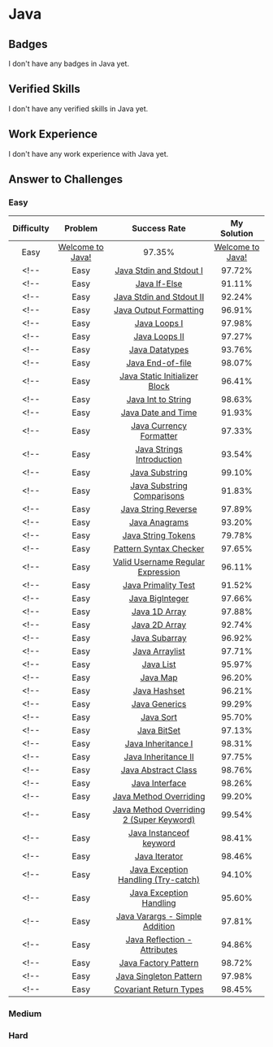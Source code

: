 # Java

## Badges

I don't have any badges in Java yet.

## Verified Skills

I don't have any verified skills in Java yet.

## Work Experience

I don't have any work experience with Java yet.

## Answer to Challenges

### Easy

| Difficulty | Problem | Success Rate | My Solution |
|:----------:|:-------:|:----------:|:-----------:|
| Easy | [Welcome to Java!](https://www.hackerrank.com/challenges/welcome-to-java) | 97.35% | [Welcome to Java!](https://github.com/Yokozuna59/competitive-programming/tree/master/hackerrank/java/welcome-to-java.java) |
<!-- | Easy | [ Java Stdin and Stdout I](https://www.hackerrank.com/challenges/java-stdin-and-stdout-1) | 97.72% | [ Java Stdin and Stdout I](https://github.com/Yokozuna59/competitive-programming/tree/master/hackerrank/java/java-stdin-and-stdout-1.java) | -->
<!-- | Easy | [Java If-Else](https://www.hackerrank.com/challenges/java-if-else) | 91.11% | [Java If-Else](https://github.com/Yokozuna59/competitive-programming/tree/master/hackerrank/java/java-if-else.java) | -->
<!-- | Easy | [Java Stdin and Stdout II](https://www.hackerrank.com/challenges/java-stdin-stdout) | 92.24% | [Java Stdin and Stdout II](https://github.com/Yokozuna59/competitive-programming/tree/master/hackerrank/java/java-stdin-stdout.java) | -->
<!-- | Easy | [Java Output Formatting](https://www.hackerrank.com/challenges/java-output-formatting) | 96.91% | [Java Output Formatting](https://github.com/Yokozuna59/competitive-programming/tree/master/hackerrank/java/java-output-formatting.java) | -->
<!-- | Easy | [Java Loops I](https://www.hackerrank.com/challenges/java-loops-i) | 97.98% | [Java Loops I](https://github.com/Yokozuna59/competitive-programming/tree/master/hackerrank/java/java-loops-i.java) | -->
<!-- | Easy | [Java Loops II](https://www.hackerrank.com/challenges/java-loops) | 97.27% | [Java Loops II](https://github.com/Yokozuna59/competitive-programming/tree/master/hackerrank/java/java-loops.java) | -->
<!-- | Easy | [Java Datatypes](https://www.hackerrank.com/challenges/java-datatypes) | 93.76% | [Java Datatypes](https://github.com/Yokozuna59/competitive-programming/tree/master/hackerrank/java/java-datatypes.java) | -->
<!-- | Easy | [Java End-of-file](https://www.hackerrank.com/challenges/java-end-of-file) | 98.07% | [Java End-of-file](https://github.com/Yokozuna59/competitive-programming/tree/master/hackerrank/java/java-end-of-file.java) | -->
<!-- | Easy | [Java Static Initializer Block](https://www.hackerrank.com/challenges/java-static-initializer-block) | 96.41% | [Java Static Initializer Block](https://github.com/Yokozuna59/competitive-programming/tree/master/hackerrank/java/java-static-initializer-block.java) | -->
<!-- | Easy | [Java Int to String](https://www.hackerrank.com/challenges/java-int-to-string) | 98.63% | [Java Int to String](https://github.com/Yokozuna59/competitive-programming/tree/master/hackerrank/java/java-int-to-string.java) | -->
<!-- | Easy | [Java Date and Time](https://www.hackerrank.com/challenges/java-date-and-time) | 91.93% | [Java Date and Time](https://github.com/Yokozuna59/competitive-programming/tree/master/hackerrank/java/java-date-and-time.java) | -->
<!-- | Easy | [Java Currency Formatter](https://www.hackerrank.com/challenges/java-currency-formatter) | 97.33% | [Java Currency Formatter](https://github.com/Yokozuna59/competitive-programming/tree/master/hackerrank/java/java-currency-formatter.java) | -->
<!-- | Easy | [Java Strings Introduction](https://www.hackerrank.com/challenges/java-strings-introduction) | 93.54% | [Java Strings Introduction](https://github.com/Yokozuna59/competitive-programming/tree/master/hackerrank/java/java-strings-introduction.java) | -->
<!-- | Easy | [Java Substring](https://www.hackerrank.com/challenges/java-substring) | 99.10% | [Java Substring](https://github.com/Yokozuna59/competitive-programming/tree/master/hackerrank/java/java-substring.java) | -->
<!-- | Easy | [Java Substring Comparisons](https://www.hackerrank.com/challenges/java-string-compare) | 91.83% | [Java Substring Comparisons](https://github.com/Yokozuna59/competitive-programming/tree/master/hackerrank/java/java-string-compare.java) | -->
<!-- | Easy | [Java String Reverse](https://www.hackerrank.com/challenges/java-string-reverse) | 97.89% | [Java String Reverse](https://github.com/Yokozuna59/competitive-programming/tree/master/hackerrank/java/java-string-reverse.java) | -->
<!-- | Easy | [Java Anagrams](https://www.hackerrank.com/challenges/java-anagrams) | 93.20% | [Java Anagrams](https://github.com/Yokozuna59/competitive-programming/tree/master/hackerrank/java/java-anagrams.java) | -->
<!-- | Easy | [Java String Tokens](https://www.hackerrank.com/challenges/java-string-tokens) | 79.78% | [Java String Tokens](https://github.com/Yokozuna59/competitive-programming/tree/master/hackerrank/java/java-string-tokens.java) | -->
<!-- | Easy | [Pattern Syntax Checker](https://www.hackerrank.com/challenges/pattern-syntax-checker) | 97.65% | [Pattern Syntax Checker](https://github.com/Yokozuna59/competitive-programming/tree/master/hackerrank/java/pattern-syntax-checker.java) | -->
<!-- | Easy | [Valid Username Regular Expression](https://www.hackerrank.com/challenges/valid-username-checker) | 96.11% | [Valid Username Regular Expression](https://github.com/Yokozuna59/competitive-programming/tree/master/hackerrank/java/valid-username-checker.java) | -->
<!-- | Easy | [Java Primality Test](https://www.hackerrank.com/challenges/java-primality-test) | 91.52% | [Java Primality Test](https://github.com/Yokozuna59/competitive-programming/tree/master/hackerrank/java/java-primality-test.java) | -->
<!-- | Easy | [Java BigInteger](https://www.hackerrank.com/challenges/java-biginteger) | 97.66% | [Java BigInteger](https://github.com/Yokozuna59/competitive-programming/tree/master/hackerrank/java/java-biginteger.java) | -->
<!-- | Easy | [Java 1D Array](https://www.hackerrank.com/challenges/java-1d-array-introduction) | 97.88% | [Java 1D Array](https://github.com/Yokozuna59/competitive-programming/tree/master/hackerrank/java/java-1d-array-introduction.java) | -->
<!-- | Easy | [Java 2D Array](https://www.hackerrank.com/challenges/java-2d-array) | 92.74% | [Java 2D Array](https://github.com/Yokozuna59/competitive-programming/tree/master/hackerrank/java/java-2d-array.java) | -->
<!-- | Easy | [Java Subarray](https://www.hackerrank.com/challenges/java-negative-subarray) | 96.92% | [Java Subarray](https://github.com/Yokozuna59/competitive-programming/tree/master/hackerrank/java/java-negative-subarray.java) | -->
<!-- | Easy | [Java Arraylist](https://www.hackerrank.com/challenges/java-arraylist) | 97.71% | [Java Arraylist](https://github.com/Yokozuna59/competitive-programming/tree/master/hackerrank/java/java-arraylist.java) | -->
<!-- | Easy | [Java List](https://www.hackerrank.com/challenges/java-list) | 95.97% | [Java List](https://github.com/Yokozuna59/competitive-programming/tree/master/hackerrank/java/java-list.java) | -->
<!-- | Easy | [Java Map](https://www.hackerrank.com/challenges/phone-book) | 96.20% | [Java Map](https://github.com/Yokozuna59/competitive-programming/tree/master/hackerrank/java/phone-book.java) | -->
<!-- | Easy | [Java Hashset](https://www.hackerrank.com/challenges/java-hashset) | 96.21% | [Java Hashset](https://github.com/Yokozuna59/competitive-programming/tree/master/hackerrank/java/java-hashset.java) | -->
<!-- | Easy | [Java Generics](https://www.hackerrank.com/challenges/java-generics) | 99.29% | [Java Generics](https://github.com/Yokozuna59/competitive-programming/tree/master/hackerrank/java/java-generics.java) | -->
<!-- | Easy | [Java Sort](https://www.hackerrank.com/challenges/java-sort) | 95.70% | [Java Sort](https://github.com/Yokozuna59/competitive-programming/tree/master/hackerrank/java/java-sort.java) | -->
<!-- | Easy | [Java BitSet](https://www.hackerrank.com/challenges/java-bitset) | 97.13% | [Java BitSet](https://github.com/Yokozuna59/competitive-programming/tree/master/hackerrank/java/java-bitset.java) | -->
<!-- | Easy | [Java Inheritance I](https://www.hackerrank.com/challenges/java-inheritance-1) | 98.31% | [Java Inheritance I](https://github.com/Yokozuna59/competitive-programming/tree/master/hackerrank/java/java-inheritance-1.java) | -->
<!-- | Easy | [Java Inheritance II](https://www.hackerrank.com/challenges/java-inheritance-2) | 97.75% | [Java Inheritance II](https://github.com/Yokozuna59/competitive-programming/tree/master/hackerrank/java/java-inheritance-2.java) | -->
<!-- | Easy | [Java Abstract Class](https://www.hackerrank.com/challenges/java-abstract-class) | 98.76% | [Java Abstract Class](https://github.com/Yokozuna59/competitive-programming/tree/master/hackerrank/java/java-abstract-class.java) | -->
<!-- | Easy | [Java Interface](https://www.hackerrank.com/challenges/java-interface) | 98.26% | [Java Interface](https://github.com/Yokozuna59/competitive-programming/tree/master/hackerrank/java/java-interface.java) | -->
<!-- | Easy | [Java Method Overriding](https://www.hackerrank.com/challenges/java-method-overriding) | 99.20% | [Java Method Overriding](https://github.com/Yokozuna59/competitive-programming/tree/master/hackerrank/java/java-method-overriding.java) | -->
<!-- | Easy | [Java Method Overriding 2 (Super Keyword)](https://www.hackerrank.com/challenges/java-method-overriding-2-super-keyword) | 99.54% | [Java Method Overriding 2 (Super Keyword)](https://github.com/Yokozuna59/competitive-programming/tree/master/hackerrank/java/java-method-overriding-2-super-keyword.java) | -->
<!-- | Easy | [Java Instanceof keyword](https://www.hackerrank.com/challenges/java-instanceof-keyword) | 98.41% | [Java Instanceof keyword](https://github.com/Yokozuna59/competitive-programming/tree/master/hackerrank/java/java-instanceof-keyword.java) | -->
<!-- | Easy | [Java Iterator](https://www.hackerrank.com/challenges/java-iterator) | 98.46% | [Java Iterator](https://github.com/Yokozuna59/competitive-programming/tree/master/hackerrank/java/java-iterator.java) | -->
<!-- | Easy | [Java Exception Handling (Try-catch)](https://www.hackerrank.com/challenges/java-exception-handling-try-catch) | 94.10% | [Java Exception Handling (Try-catch)](https://github.com/Yokozuna59/competitive-programming/tree/master/hackerrank/java/java-exception-handling-try-catch.java) | -->
<!-- | Easy | [Java Exception Handling](https://www.hackerrank.com/challenges/java-exception-handling) | 95.60% | [Java Exception Handling](https://github.com/Yokozuna59/competitive-programming/tree/master/hackerrank/java/java-exception-handling.java) | -->
<!-- | Easy | [Java Varargs - Simple Addition](https://www.hackerrank.com/challenges/simple-addition-varargs) | 97.81% | [Java Varargs - Simple Addition](https://github.com/Yokozuna59/competitive-programming/tree/master/hackerrank/java/simple-addition-varargs.java) | -->
<!-- | Easy | [Java Reflection - Attributes](https://www.hackerrank.com/challenges/java-reflection-attributes) | 94.86% | [Java Reflection - Attributes](https://github.com/Yokozuna59/competitive-programming/tree/master/hackerrank/java/java-reflection-attributes.java) | -->
<!-- | Easy | [Java Factory Pattern](https://www.hackerrank.com/challenges/java-factory) | 98.72% | [Java Factory Pattern](https://github.com/Yokozuna59/competitive-programming/tree/master/hackerrank/java/java-factory.java) | -->
<!-- | Easy | [Java Singleton Pattern](https://www.hackerrank.com/challenges/java-singleton) | 97.98% | [Java Singleton Pattern](https://github.com/Yokozuna59/competitive-programming/tree/master/hackerrank/java/java-singleton.java) | -->
<!-- | Easy | [Covariant Return Types](https://www.hackerrank.com/challenges/java-covariance) | 98.45% | [Covariant Return Types](https://github.com/Yokozuna59/competitive-programming/tree/master/hackerrank/java/java-covariance.java) | -->

### Medium

### Hard
